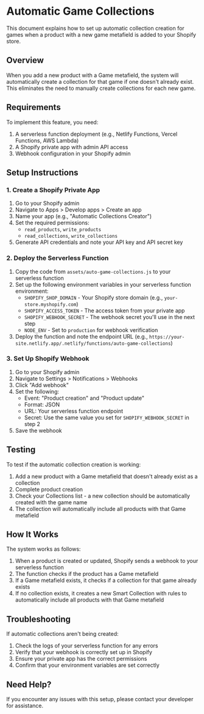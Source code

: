 # Automatic Game Collections

This document explains how to set up automatic collection creation for games when a product with a new game metafield is added to your Shopify store.

## Overview

When you add a new product with a Game metafield, the system will automatically create a collection for that game if one doesn't already exist. This eliminates the need to manually create collections for each new game.

## Requirements

To implement this feature, you need:

1. A serverless function deployment (e.g., Netlify Functions, Vercel Functions, AWS Lambda)
2. A Shopify private app with admin API access
3. Webhook configuration in your Shopify admin

## Setup Instructions

### 1. Create a Shopify Private App

1. Go to your Shopify admin
2. Navigate to Apps > Develop apps > Create an app
3. Name your app (e.g., "Automatic Collections Creator")
4. Set the required permissions:
   - `read_products`, `write_products`
   - `read_collections`, `write_collections`
5. Generate API credentials and note your API key and API secret key

### 2. Deploy the Serverless Function

1. Copy the code from `assets/auto-game-collections.js` to your serverless function
2. Set up the following environment variables in your serverless function environment:
   - `SHOPIFY_SHOP_DOMAIN` - Your Shopify store domain (e.g., `your-store.myshopify.com`)
   - `SHOPIFY_ACCESS_TOKEN` - The access token from your private app
   - `SHOPIFY_WEBHOOK_SECRET` - The webhook secret you'll use in the next step
   - `NODE_ENV` - Set to `production` for webhook verification
3. Deploy the function and note the endpoint URL (e.g., `https://your-site.netlify.app/.netlify/functions/auto-game-collections`)

### 3. Set Up Shopify Webhook

1. Go to your Shopify admin
2. Navigate to Settings > Notifications > Webhooks
3. Click "Add webhook"
4. Set the following:
   - Event: "Product creation" and "Product update"
   - Format: JSON
   - URL: Your serverless function endpoint
   - Secret: Use the same value you set for `SHOPIFY_WEBHOOK_SECRET` in step 2
5. Save the webhook

## Testing

To test if the automatic collection creation is working:

1. Add a new product with a Game metafield that doesn't already exist as a collection
2. Complete product creation
3. Check your Collections list - a new collection should be automatically created with the game name
4. The collection will automatically include all products with that Game metafield

## How It Works

The system works as follows:

1. When a product is created or updated, Shopify sends a webhook to your serverless function
2. The function checks if the product has a Game metafield
3. If a Game metafield exists, it checks if a collection for that game already exists
4. If no collection exists, it creates a new Smart Collection with rules to automatically include all products with that Game metafield

## Troubleshooting

If automatic collections aren't being created:

1. Check the logs of your serverless function for any errors
2. Verify that your webhook is correctly set up in Shopify
3. Ensure your private app has the correct permissions
4. Confirm that your environment variables are set correctly

## Need Help?

If you encounter any issues with this setup, please contact your developer for assistance. 